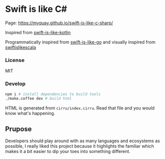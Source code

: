 
# Swift is like C#

Page: https://myquay.github.io/swift-is-like-c-sharp/

Inspired from [swift-is-like-kotlin](http://nilhcem.github.io/swift-is-like-kotlin)

Programmatically inspired from [swift-is-like-go](https://github.com/jiyinyiyong/swift-is-like-go) and visually inspired from [swiftislikescala](https://github.com/leverich/swiftislikescala)

### License

MIT

### Develop

```bash
npm i # install dependencies to build tools
./make.coffee dev # build html
```

HTML is generated from `cirru/index.cirru`.
Read that file and you would know what's happening.

## Prupose

Developers should play around with as many languages and ecosystems as possible, I really liked this project because it highlights the familiar which makes it a bit easier to dip your toes into something different.
